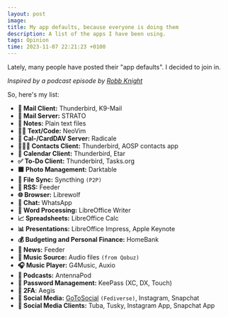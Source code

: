 ```yaml
---
layout: post
image: 
title: My app defaults, because everyone is doing them
description: A list of the apps I have been using.
tags: Opinion
time: 2023-11-07 22:21:23 +0100
---
```

Lately, many people have posted their "app defaults". I decided to join in.

*Inspired by a podcast episode by <a href="https://defaults.rknight.me/">Robb Knight</a>*

So, here's my list:

- **📨 Mail Client:** Thunderbird, K9-Mail
- **📮 Mail Server:** STRATO
- **📝 Notes:** Plain text files
- **🧑‍💻 Text/Code:** NeoVim
- **📇 Cal-/CardDAV Server:** Radicale
- **🙍🏻‍♂️ Contacts Client:** Thunderbird, AOSP contacts app
- **📆 Calendar Client:** Thunderbird, Etar
- **✅ To-Do Client:** Thunderbird, Tasks.org
- **🟦 Photo Management:** Darktable
- **📁 File Sync:** Syncthing `(P2P)`
- **📖 RSS:** Feeder
- **🌐 Browser:** Librewolf
- **💬 Chat:** WhatsApp
- **📜 Word Processing:** LibreOffice Writer
- **📈 Spreadsheets:** LibreOffice Calc
- **📊 Presentations:** LibreOffice Impress, Apple Keynote
- **💰 Budgeting and Personal Finance:** HomeBank
- **📰 News:** Feeder
- **🎵 Music Source:** Audio files `(from Qobuz)`
- **🎧 Music Player:** G4Music, Auxio
- **🎤 Podcasts:** AntennaPod
- **🔐 Password Management:** KeePass (XC, DX, Touch)
- **📲 2FA**: Aegis
- **👥 Social Media:** [GoToSocial](https://cafe.konstantintutsch.com/@konstantin) `(Fediverse)`, Instagram, Snapchat
- **📢 Social Media Clients:** Tuba, Tusky, Instagram App, Snapchat App
